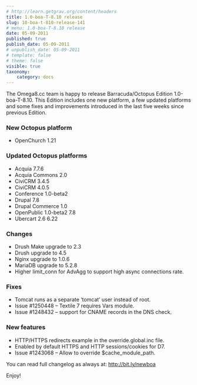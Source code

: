 ```yaml
---
# http://learn.getgrav.org/content/headers
title: 1.0-boa-T-8.10 release
slug: 10-boa-t-810-release-141
# menu: 1.0-boa-T-8.10 release
date: 05-09-2011
published: true
publish_date: 05-09-2011
# unpublish_date: 05-09-2011
# template: false
# theme: false
visible: true
taxonomy:
    category: docs
---
```


The Omega8.cc team is happy to release Barracuda/Octopus Edition 1.0-boa-T-8.10. This Edition includes one new platform, a few updated platforms and some fixes and improvements introduced in the last five weeks since previous Edition.

### New Octopus platform

 * OpenChurch 1.21

### Updated Octopus platforms

 * Acquia 7.7.6  
 * Acquia Commons 2.0  
 * CiviCRM 3.4.5  
 * CiviCRM 4.0.5  
 * Conference 1.0-beta2  
 * Drupal 7.8  
 * Drupal Commerce 1.0  
 * OpenPublic 1.0-beta2 7.8  
 * Ubercart 2.6 6.22

### Changes

 * Drush Make upgrade to 2.3  
 * Drush upgrade to 4.5  
 * Nginx upgrade to 1.0.6  
 * MariaDB upgrade to 5.2.8  
 * Higher limit\_conn for AdvAgg to support high async connections rate.

### Fixes

 * Tomcat runs as a separate ‘tomcat’ user instead of root.  
 * Issue #1250448 – Textile 7 requires Vars module.  
 * Issue #1248432 – support for CNAME records in the DNS check.

### New features

 * HTTP/HTTPS redirects example in the override.global.inc file.  
 * Enabled by default HTTPS and HTTP sessions/cookies for D7.  
 * Issue #1243068 – Allow to override $cache\_module\_path.

You can read full changelog as always at: http://bit.ly/newboa

Enjoy!
